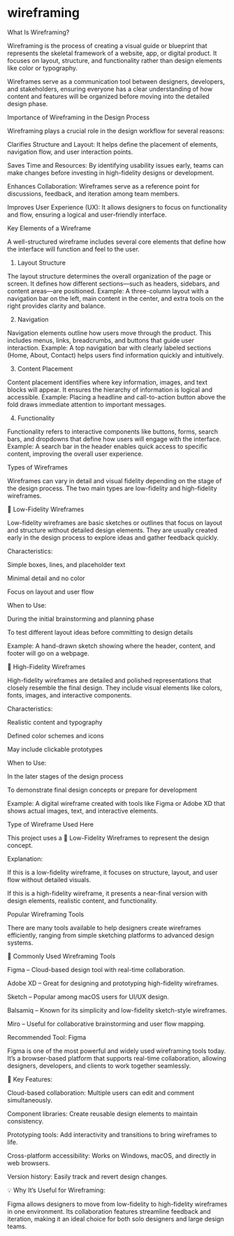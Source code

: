 # wireframing

What Is Wireframing?

Wireframing is the process of creating a visual guide or blueprint that represents the skeletal framework of a website, app, or digital product. It focuses on layout, structure, and functionality rather than design elements like color or typography.

Wireframes serve as a communication tool between designers, developers, and stakeholders, ensuring everyone has a clear understanding of how content and features will be organized before moving into the detailed design phase.

Importance of Wireframing in the Design Process

Wireframing plays a crucial role in the design workflow for several reasons:

Clarifies Structure and Layout: It helps define the placement of elements, navigation flow, and user interaction points.

Saves Time and Resources: By identifying usability issues early, teams can make changes before investing in high-fidelity designs or development.

Enhances Collaboration: Wireframes serve as a reference point for discussions, feedback, and iteration among team members.

Improves User Experience (UX): It allows designers to focus on functionality and flow, ensuring a logical and user-friendly interface.

Key Elements of a Wireframe

A well-structured wireframe includes several core elements that define how the interface will function and feel to the user.

1. Layout Structure

The layout structure determines the overall organization of the page or screen. It defines how different sections—such as headers, sidebars, and content areas—are positioned.
Example: A three-column layout with a navigation bar on the left, main content in the center, and extra tools on the right provides clarity and balance.

2. Navigation

Navigation elements outline how users move through the product. This includes menus, links, breadcrumbs, and buttons that guide user interaction.
Example: A top navigation bar with clearly labeled sections (Home, About, Contact) helps users find information quickly and intuitively.

3. Content Placement

Content placement identifies where key information, images, and text blocks will appear. It ensures the hierarchy of information is logical and accessible.
Example: Placing a headline and call-to-action button above the fold draws immediate attention to important messages.

4. Functionality

Functionality refers to interactive components like buttons, forms, search bars, and dropdowns that define how users will engage with the interface.
Example: A search bar in the header enables quick access to specific content, improving the overall user experience.


Types of Wireframes

Wireframes can vary in detail and visual fidelity depending on the stage of the design process. The two main types are low-fidelity and high-fidelity wireframes.

🔹 Low-Fidelity Wireframes

Low-fidelity wireframes are basic sketches or outlines that focus on layout and structure without detailed design elements.
They are usually created early in the design process to explore ideas and gather feedback quickly.

Characteristics:

Simple boxes, lines, and placeholder text

Minimal detail and no color

Focus on layout and user flow

When to Use:

During the initial brainstorming and planning phase

To test different layout ideas before committing to design details

Example:
A hand-drawn sketch showing where the header, content, and footer will go on a webpage.

🔹 High-Fidelity Wireframes

High-fidelity wireframes are detailed and polished representations that closely resemble the final design.
They include visual elements like colors, fonts, images, and interactive components.

Characteristics:

Realistic content and typography

Defined color schemes and icons

May include clickable prototypes

When to Use:

In the later stages of the design process

To demonstrate final design concepts or prepare for development

Example:
A digital wireframe created with tools like Figma or Adobe XD that shows actual images, text, and interactive elements.

Type of Wireframe Used Here

This project uses a 🔹 Low-Fidelity Wireframes to represent the design concept.

Explanation:

If this is a low-fidelity wireframe, it focuses on structure, layout, and user flow without detailed visuals.

If this is a high-fidelity wireframe, it presents a near-final version with design elements, realistic content, and functionality.

Popular Wireframing Tools

There are many tools available to help designers create wireframes efficiently, ranging from simple sketching platforms to advanced design systems.

🔸 Commonly Used Wireframing Tools

Figma – Cloud-based design tool with real-time collaboration.

Adobe XD – Great for designing and prototyping high-fidelity wireframes.

Sketch – Popular among macOS users for UI/UX design.

Balsamiq – Known for its simplicity and low-fidelity sketch-style wireframes.

Miro – Useful for collaborative brainstorming and user flow mapping.

Recommended Tool: Figma

Figma is one of the most powerful and widely used wireframing tools today. It’s a browser-based platform that supports real-time collaboration, allowing designers, developers, and clients to work together seamlessly.

🌟 Key Features:

Cloud-based collaboration: Multiple users can edit and comment simultaneously.

Component libraries: Create reusable design elements to maintain consistency.

Prototyping tools: Add interactivity and transitions to bring wireframes to life.

Cross-platform accessibility: Works on Windows, macOS, and directly in web browsers.

Version history: Easily track and revert design changes.

💡 Why It’s Useful for Wireframing:

Figma allows designers to move from low-fidelity to high-fidelity wireframes in one environment. Its collaboration features streamline feedback and iteration, making it an ideal choice for both solo designers and large design teams.
